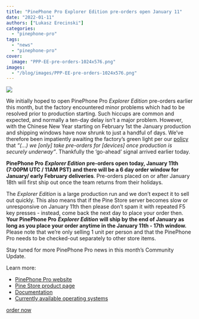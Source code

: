 ```yaml
---
title: "PinePhone Pro Explorer Edition pre-orders open January 11"
date: "2022-01-11"
authors: ["Lukasz Erecinski"]
categories:
  - "pinephone-pro"
tags: 
  - "news"
  - "pinephone-pro"
cover: 
  image: "PPP-EE-pre-orders-1024x576.png"
images:
  - "/blog/images/PPP-EE-pre-orders-1024x576.png"
---
```


![](/blog/images/PPP-EE-pre-orders-1024x576.png)

We initially hoped to open PinePhone Pro _Explorer Edition_ pre-orders earlier this month, but the factory encountered minor problems which had to be resolved prior to production starting. Such hiccups are common and expected, and normally a ten-day delay isn’t a major problem. However, with the Chinese New Year starting on February 1st the January production and shipping windows have now shrunk to just a handful of days. We’ve therefore been impatiently awaiting the factory’s green light per our [policy](https://www.pine64.org/2021/03/15/march-update/) that _“(...) we \[only\] take pre-orders for \[devices\] once production is securely underway”_. Thankfully the ‘go-ahead’ signal arrived earlier today. 

**PinePhone Pro** **_Explorer Edition_** **pre-orders open today, January 11th (7:00PM UTC / 11AM PST) and there will be a 6 day order window for January/ early February deliveries**. Pre-orders placed on or after January 18th will first ship out once the team returns from their holidays.

The _Explorer Edition_ is a large production run and we don’t expect it to sell out quickly. This also means that if the Pine Store server becomes slow or unresponsive on January 11th then please don’t spam it with repeated F5 key presses - instead, come back the next day to place your order then. **Your PinePhone Pro** **_Explorer Edition_** **will ship by the end of January as long as you place your order anytime in the January 11th - 17th window.** Please note that we’re only selling 1 unit per person and that the PinePhone Pro needs to be checked-out separately to other store items. 

Stay tuned for more PinePhone Pro news in this month’s Community Update. 

Learn more:

- [PinePhone Pro website](/devices/pinephone_pro/)
- [Pine Store product page](https://pine64.com/product-category/smartphones/pinephone-pro/)
- [Documentation](/documentation/PinePhone_Pro/)
- [Currently available operating systems](/documentation/PinePhone_Pro/Software/Releases/) 

[order now](https://pine64.com/product-category/smartphones/pinephone-pro/)
